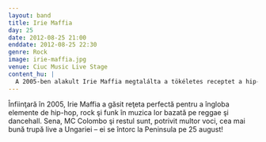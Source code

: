 ```yaml
---
layout: band
title: Irie Maffia
day: 25
date: 2012-08-25 21:00
enddate: 2012-08-25 22:30
genre: Rock
image: irie-maffia.jpg
venue: Ciuc Music Live Stage
content_hu: |
  A 2005-ben alakult Irie Maffia megtalálta a tökéletes receptet a hip-hop, rock és funk elemek beépítésére reggae és a dancehall alapú zenéjébe. Ez a recept azonban nem alkimisták titkos képletein alapszik, hanem azon az összhangon, amelyet a zene szeretete teremt meg a 11 tagot számláló zenekarban. Sena, MC Columbo és a többiek – azaz a Magyarország talán legjobb koncertzenekarának számító Irie Maffia 2012-ben visszatér e Félszigetre!
---
```


Înfiinţară în 2005, Irie Maffia a găsit reţeta perfectă pentru a îngloba elemente de hip-hop, rock şi funk în muzica lor bazată pe reggae şi dancehall. Sena, MC Colombo şi restul sunt, potrivit multor voci, cea mai bună trupă live a Ungariei – ei se întorc la Peninsula pe 25 august!  